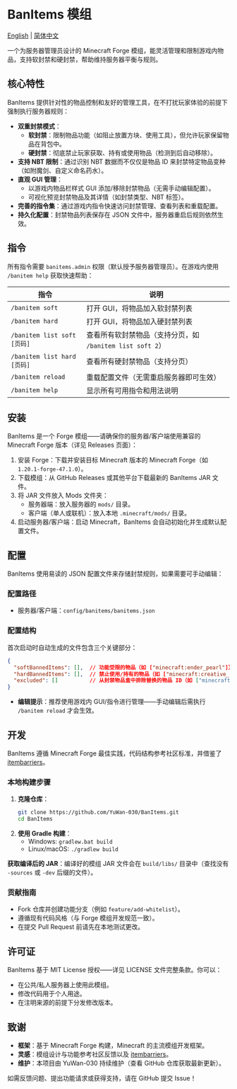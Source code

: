 # BanItems 模组

[English](./README.md) | [简体中文](./README.zh-CN.md)

一个为服务器管理员设计的 Minecraft Forge 模组，能灵活管理和限制游戏内物品，支持软封禁和硬封禁，帮助维持服务器平衡与规则。

## 核心特性
BanItems 提供针对性的物品控制和友好的管理工具，在不打扰玩家体验的前提下强制执行服务器规则：
- **双重封禁模式**：
  - **软封禁**：限制物品功能（如阻止放置方块、使用工具），但允许玩家保留物品在背包中。
  - **硬封禁**：彻底禁止玩家获取、持有或使用物品（检测到后自动移除）。
- **支持 NBT 限制**：通过识别 NBT 数据而不仅仅是物品 ID 来封禁特定物品变种（如附魔剑、自定义命名药水）。
- **直观 GUI 管理**：
  - 以游戏内物品栏样式 GUI 添加/移除封禁物品（无需手动编辑配置）。
  - 可视化预览封禁物品及其详情（如封禁类型、NBT 标签）。
- **完善的指令集**：通过游戏内指令快速访问封禁管理、查看列表和重载配置。
- **持久化配置**：封禁物品列表保存在 JSON 文件中，服务器重启后规则依然生效。

## 指令
所有指令需要 `banitems.admin` 权限（默认授予服务器管理员）。在游戏内使用 `/banitem help` 获取快速帮助：

| 指令 | 说明 |
|------|------|
| `/banitem soft` | 打开 GUI，将物品加入软封禁列表 |
| `/banitem hard` | 打开 GUI，将物品加入硬封禁列表 |
| `/banitem list soft [页码]` | 查看所有软封禁物品（支持分页，如 `/banitem list soft 2`） |
| `/banitem list hard [页码]` | 查看所有硬封禁物品（支持分页） |
| `/banitem reload` | 重载配置文件（无需重启服务器即可生效） |
| `/banitem help` | 显示所有可用指令和用法说明 |

## 安装
BanItems 是一个 Forge 模组——请确保你的服务器/客户端使用兼容的 Minecraft Forge 版本（详见 Releases 页面）：

1. 安装 Forge：下载并安装目标 Minecraft 版本的 Minecraft Forge（如 `1.20.1-forge-47.1.0`）。
2. 下载模组：从 GitHub Releases 或其他平台下载最新的 BanItems JAR 文件。
3. 将 JAR 文件放入 Mods 文件夹：
   - 服务器端：放入服务器的 `mods/` 目录。
   - 客户端（单人或联机）：放入本地 `.minecraft/mods/` 目录。
4. 启动服务器/客户端：启动 Minecraft，BanItems 会自动初始化并生成默认配置文件。

## 配置
BanItems 使用易读的 JSON 配置文件来存储封禁规则，如果需要可手动编辑：

### 配置路径
- 服务器/客户端：`config/banitems/banitems.json`

### 配置结构
首次启动时自动生成的文件包含三个关键部分：
```json
{
  "softBannedItems": [],  // 功能受限的物品（如 ["minecraft:ender_pearl"]）
  "hardBannedItems": [],  // 禁止使用/持有的物品（如 ["minecraft:creative_only_item"]）
  "excluded": []          // 从封禁物品盒中排除替换的物品 ID（如 ["minecraft:wooden_chest"]）
}

```
- **编辑提示**：推荐使用游戏内 GUI/指令进行管理——手动编辑后需执行 `/banitem reload` 才会生效。

## 开发
BanItems 遵循 Minecraft Forge 最佳实践，代码结构参考社区标准，并借鉴了 [itembarriers](https://github.com/linstarowo/itembarriers)。

### 本地构建步骤
1. **克隆仓库**：
   ```bash
   git clone https://github.com/YuWan-030/BanItems.git
   cd BanItems
2. **使用 Gradle 构建**：
   - Windows: `gradlew.bat build`
   - Linux/macOS: `./gradlew build`

**获取编译后的 JAR**：编译好的模组 JAR 文件会在 `build/libs/` 目录中（查找没有 `-sources` 或 `-dev` 后缀的文件）。

### 贡献指南
- Fork 仓库并创建功能分支（例如 `feature/add-whitelist`）。
- 遵循现有代码风格（与 Forge 模组开发规范一致）。
- 在提交 Pull Request 前请先在本地测试更改。

## 许可证
BanItems 基于 MIT License 授权——详见 LICENSE 文件完整条款。你可以：
- 在公共/私人服务器上使用此模组。
- 修改代码用于个人用途。
- 在注明来源的前提下分发修改版本。

## 致谢
- **框架**：基于 Minecraft Forge 构建，Minecraft 的主流模组开发框架。
- **灵感**：模组设计与功能参考社区反馈以及 [itembarriers](https://github.com/linstarowo/itembarriers)。
- **维护**：本项目由 YuWan-030 持续维护（查看 GitHub 仓库获取最新更新）。

如需反馈问题、提出功能请求或获得支持，请在 GitHub 提交 Issue！
